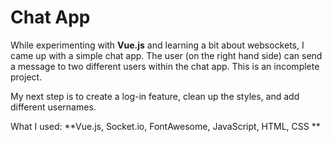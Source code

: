 # Chat App

While experimenting with **Vue.js** and learning a bit about websockets, I came up with a simple chat app. The user (on the right hand side) can send a message to two different users within the chat app. This is an incomplete project. 

My next step is to create a log-in feature, clean up the styles, and add different usernames. 

What I used: **Vue.js, Socket.io, FontAwesome, JavaScript, HTML, CSS **

